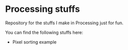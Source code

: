 # Processing stuffs

Repository for the stuffs I make in Processing just for fun.

You can find the following stuffs here:

* Pixel sorting example
